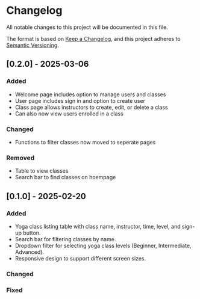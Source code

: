 # Changelog

All notable changes to this project will be documented in this file.

The format is based on [Keep a Changelog](https://keepachangelog.com/en/1.1.0/),
and this project adheres to [Semantic Versioning](https://semver.org/spec/v2.0.0.html).

## [0.2.0] - 2025-03-06

### Added

- Welcome page includes option to manage users and classes
- User page includes sign in and option to create user
- Class page allows instructors to create, edit, or delete a class
- Can also now view users enrolled in a class

### Changed

- Functions to filter classes now moved to seperate pages

### Removed

- Table to view classes
- Search bar to find classes on hoempage

## [0.1.0] - 2025-02-20

### Added

- Yoga class listing table with class name, instructor, time, level, and sign-up button.
- Search bar for filtering classes by name.
- Dropdown filter for selecting yoga class levels (Beginner, Intermediate, Advanced).
- Responsive design to support different screen sizes.

### Changed

### Fixed
